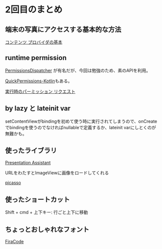 # 2回目のまとめ

## 端末の写真にアクセスする基本的な方法

[コンテンツ プロバイダの基本](https://developer.android.com/guide/topics/providers/content-provider-basics?hl=JA)

## runtime permission

[PermissionsDispatcher](https://github.com/permissions-dispatcher/PermissionsDispatcher) が有名だが、今回は勉強のため、素のAPIを利用。

[QuickPermissions-Kotlin](https://github.com/QuickPermissions/QuickPermissions-Kotlin)もある。

[実行時のパーミッション リクエスト](https://developer.android.com/training/permissions/requesting?hl=ja)
## by lazy と lateinit var

setContentViewがbindingを初めて使う時に実行されてしまうので、onCreateでbindingを使うのでなければnullableで定義するか、lateinit varにしとくのが無難かも。

## 使ったライブラリ

[Presentation Assistant](https://plugins.jetbrains.com/plugin/7345-presentation-assistant)

URLをわたすとImageViewに画像をロードしてくれる

[picasso](https://github.com/square/picasso)

## 使ったショートカット
Shift + cmd + 上下キー: 行ごと上下に移動


## ちょっとおしゃれなフォント

[FiraCode](https://github.com/tonsky/FiraCode)
